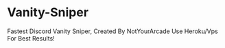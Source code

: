 # Vanity-Sniper
Fastest Discord Vanity Sniper, Created By NotYourArcade
Use Heroku/Vps For Best Results!
